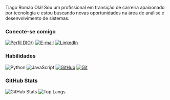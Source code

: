 Tiago Romão
 Olá! Sou um profissional em transição de carreira apaixonado por tecnologia
 e estou buscando novas oportunidades na área de análise e desenvolvimento de sistemas.

### Conecte-se comigo
[![Perfil DIO](https://img.shields.io/badge/-Meu%20Perfil%20na%20DIO-30A3DC?style=for-the-badge)](https://web.dio.me/users/tiagoromao25/?tab=achievements)/)
[![E-mail](https://img.shields.io/badge/-Email-000?style=for-the-badge&logo=microsoft-outlook&logoColor=E94D5F)](mailto:tiagoromao25@gmail.com)
[![LinkedIn](https://img.shields.io/badge/-LinkedIn-000?style=for-the-badge&logo=linkedin&logoColor=30A3DC)](https://www.linkedin.com/in/tiago-romão-925934b8/)

### Habilidades
![Python](https://img.shields.io/badge/HTML-000?style=for-the-badge&logo=python&logoColor=30A3DC)
![JavaScript](https://img.shields.io/badge/JavaScript-000?style=for-the-badge&logo=javascript&logoColor=30A3DC)
[![GitHub](https://img.shields.io/badge/GitHub-000?style=for-the-badge&logo=github&logoColor=30A3DC)](https://docs.github.com/)
[![Git](https://img.shields.io/badge/Git-000?style=for-the-badge&logo=git&logoColor=E94D5F)](https://git-scm.com/doc) 

### GitHub Stats
![GitHub Stats](https://github-readme-stats.vercel.app/api?username=TheRomas&theme=transparent&bg_color=000&border_color=30A3DC&show_icons=true&icon_color=30A3DC&title_color=E94D5F&text_color=FFF)
![Top Langs](https://github-readme-stats-git-masterrstaa-rickstaa.vercel.app/api/top-langs/?username=TheRomas&layout=compact&bg_color=000&border_color=30A3DC&title_color=E94D5F&text_color=FFF)


